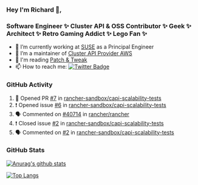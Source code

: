 ### Hey I'm Richard 👋, 

<h3 align="left">Software Engineer ✨ Cluster API & OSS Contributor ✨ Geek ✨ Architect ✨ Retro Gaming Addict ✨ Lego Fan ✨</h3>

- 🔭 I’m currently working at [SUSE](https://www.suse.com/) as a Principal Engineer
- 👯 I’m a maintainer of [Cluster API Provider AWS](https://github.com/kubernetes-sigs/cluster-api-provider-aws)
- 💬 I'm reading [Patch & Tweak](https://bjooks.com/products/patch-tweak-exploring-modular-synthesis)
- 📫 How to reach me: [![Twitter Badge](https://img.shields.io/badge/-@fruit_case-00acee?style=flat&logo=Twitter&logoColor=white)](https://twitter.com/intent/follow?screen_name=fruit_case "Follow on Twitter")

### GitHub Activity 

<!--START_SECTION:activity-->
1. 💪 Opened PR [#7](https://github.com/rancher-sandbox/capi-scalability-tests/pull/7) in [rancher-sandbox/capi-scalability-tests](https://github.com/rancher-sandbox/capi-scalability-tests)
2. ❗️ Opened issue [#6](https://github.com/rancher-sandbox/capi-scalability-tests/issues/6) in [rancher-sandbox/capi-scalability-tests](https://github.com/rancher-sandbox/capi-scalability-tests)
3. 🗣 Commented on [#40714](https://github.com/rancher/rancher/issues/40714) in [rancher/rancher](https://github.com/rancher/rancher)
4. ❗️ Closed issue [#2](https://github.com/rancher-sandbox/capi-scalability-tests/issues/2) in [rancher-sandbox/capi-scalability-tests](https://github.com/rancher-sandbox/capi-scalability-tests)
5. 🗣 Commented on [#2](https://github.com/rancher-sandbox/capi-scalability-tests/issues/2) in [rancher-sandbox/capi-scalability-tests](https://github.com/rancher-sandbox/capi-scalability-tests)
<!--END_SECTION:activity-->

### GitHub Stats

[![Anurag's github stats](https://github-readme-stats.vercel.app/api?username=richardcase&count_private=true&show_icons=true)](https://github.com/anuraghazra/github-readme-stats)

[![Top Langs](https://github-readme-stats.vercel.app/api/top-langs/?username=richardcase&hide=html&layout=compact)](https://github.com/anuraghazra/github-readme-stats)
